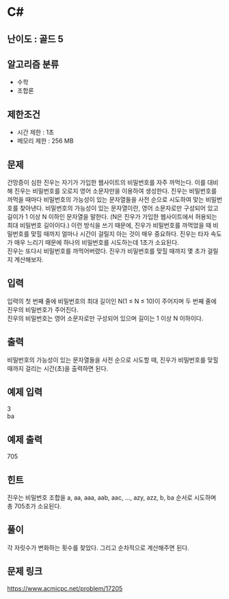 # C#

## 난이도 : 골드 5

## 알고리즘 분류
  - 수학
  - 조합론

## 제한조건
  - 시간 제한 : 1초
  - 메모리 제한 : 256 MB

## 문제
건망증이 심한 진우는 자기가 가입한 웹사이트의 비밀번호를 자주 까먹는다. 이를 대비해 진우는 비밀번호를 오로지 영어 소문자만을 이용하여 생성한다. 진우는 비밀번호를 까먹을 때마다 비밀번호의 가능성이 있는 문자열들을 사전 순으로 시도하여 맞는 비밀번호를 찾아낸다. 비밀번호의 가능성이 있는 문자열이란, 영어 소문자로만 구성되어 있고 길이가 1 이상 N 이하인 문자열을 말한다. (N은 진우가 가입한 웹사이트에서 허용되는 최대 비밀번호 길이이다.) 이런 방식을 쓰기 때문에, 진우가 비밀번호를 까먹었을 때 비밀번호를 맞힐 때까지 얼마나 시간이 걸릴지 아는 것이 매우 중요하다. 진우는 타자 속도가 매우 느리기 때문에 하나의 비밀번호를 시도하는데 1초가 소요된다.<br/>
진우는 또다시 비밀번호를 까먹어버렸다. 진우가 비밀번호를 맞힐 때까지 몇 초가 걸릴지 계산해보자.<br/>


## 입력
입력의 첫 번째 줄에 비밀번호의 최대 길이인 N(1 ≤ N ≤ 10)이 주어지며 두 번째 줄에 진우의 비밀번호가 주어진다.<br/>
진우의 비밀번호는 영어 소문자로만 구성되어 있으며 길이는 1 이상 N 이하이다.<br/>


## 출력
비밀번호의 가능성이 있는 문자열들을 사전 순으로 시도할 때, 진우가 비밀번호를 맞힐 때까지 걸리는 시간(초)을 출력하면 된다.<br/>


## 예제 입력
3<br/>
ba<br/>


## 예제 출력
705<br/>


## 힌트
진우는 비밀번호 조합을 a, aa, aaa, aab, aac, ..., azy, azz, b, ba 순서로 시도하며 총 705초가 소요된다.<br/>


## 풀이
각 자릿수가 변화하는 횟수를 찾았다. 그리고 순차적으로 계산해주면 된다.<br/>


## 문제 링크
https://www.acmicpc.net/problem/17205